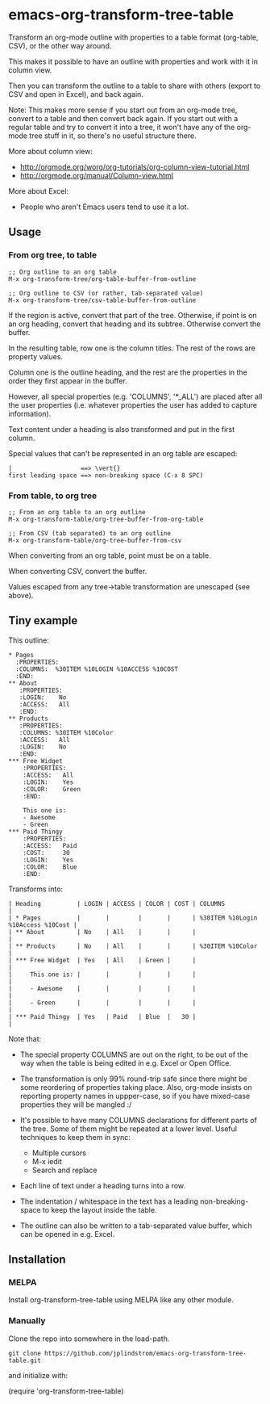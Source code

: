 emacs-org-transform-tree-table
==============================

Transform an org-mode outline with properties to a table format
(org-table, CSV), or the other way around.

This makes it possible to have an outline with properties and work
with it in column view.

Then you can transform the outline to a table to share with others
(export to CSV and open in Excel), and back again.

Note: This makes more sense if you start out from an org-mode tree,
convert to a table and then convert back again. If you start out with
a regular table and try to convert it into a tree, it won't have any
of the org-mode tree stuff in it, so there's no useful structure
there.

More about column view:

* http://orgmode.org/worg/org-tutorials/org-column-view-tutorial.html
* http://orgmode.org/manual/Column-view.html


More about Excel:

* People who aren't Emacs users tend to use it a lot.


## Usage

### From org tree, to table

    ;; Org outline to an org table
    M-x org-transform-tree/org-table-buffer-from-outline

    ;; Org outline to CSV (or rather, tab-separated value)
    M-x org-transform-tree/csv-table-buffer-from-outline

If the region is active, convert that part of the
tree. Otherwise, if point is on an org heading, convert that
heading and its subtree. Otherwise convert the buffer.

In the resulting table, row one is the column titles. The rest of
the rows are property values.

Column one is the outline heading, and the rest are the
properties in the order they first appear in the buffer.

However, all special properties (e.g. 'COLUMNS', '*_ALL') are
placed after all the user properties (i.e. whatever properties
the user has added to capture information).

Text content under a heading is also transformed and put in the first
column.

Special values that can't be represented in an org table are escaped:

    |                   ==> \vert{}
    first leading space ==> non-breaking space (C-x 8 SPC)


### From table, to org tree

    ;; From an org table to an org outline
    M-x org-transform-table/org-tree-buffer-from-org-table

    ;; From CSV (tab separated) to an org outline
    M-x org-transform-table/org-tree-buffer-from-csv

When converting from an org table, point must be on a table.

When converting CSV, convert the buffer.

Values escaped from any tree->table transformation are unescaped (see
above).



## Tiny example

This outline:

    * Pages
      :PROPERTIES:
      :COLUMNS:  %30ITEM %10LOGIN %10ACCESS %10COST
      :END:
    ** About
       :PROPERTIES:
       :LOGIN:    No
       :ACCESS:   All
       :END:
    ** Products
       :PROPERTIES:
       :COLUMNS: %30ITEM %10Color
       :ACCESS:   All
       :LOGIN:    No
       :END:
    *** Free Widget
        :PROPERTIES:
        :ACCESS:   All
        :LOGIN:    Yes
        :COLOR:    Green
        :END:

        This one is:
        - Awesome
        - Green
    *** Paid Thingy
        :PROPERTIES:
        :ACCESS:   Paid
        :COST:     30
        :LOGIN:    Yes
        :COLOR:    Blue
        :END:

Transforms into:

    | Heading          | LOGIN | ACCESS | COLOR | COST | COLUMNS                            |
    | * Pages          |       |        |       |      | %30ITEM %10Login %10Access %10Cost |
    | ** About         | No    | All    |       |      |                                    |
    | ** Products      | No    | All    |       |      | %30ITEM %10Color                   |
    | *** Free Widget  | Yes   | All    | Green |      |                                    |
    |     This one is: |       |        |       |      |                                    |
    |     - Awesome    |       |        |       |      |                                    |
    |     - Green      |       |        |       |      |                                    |
    | *** Paid Thingy  | Yes   | Paid   | Blue  |   30 |                                    |

Note that:

* The special property COLUMNS are out on the right, to be out of the
  way when the table is being edited in e.g. Excel or Open Office.

* The transformation is only 99% round-trip safe since there might be
  some reordering of properties taking place. Also, org-mode insists
  on reporting property names in uppper-case, so if you have
  mixed-case properties they will be mangled :/

* It's possible to have many COLUMNS declarations for different parts
  of the tree. Some of them might be repeated at a lower level. Useful
  techniques to keep them in sync:
  * Multiple cursors
  * M-x iedit
  * Search and replace

* Each line of text under a heading turns into a row.

* The indentation / whitespace in the text has a leading
  non-breaking-space to keep the layout inside the table.

* The outline can also be written to a tab-separated value buffer,
  which can be opened in e.g. Excel.


## Installation

### MELPA

Install org-transform-tree-table using MELPA like any other module.


### Manually

Clone the repo into somewhere in the load-path.

    git clone https://github.com/jplindstrom/emacs-org-transform-tree-table.git

and initialize with:

   (require 'org-transform-tree-table)


